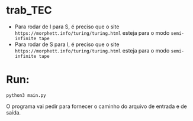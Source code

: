 # trab_TEC

- Para rodar de I para S, é preciso que o site `https://morphett.info/turing/turing.html` esteja para o modo `semi-infinite tape`
- Para rodar de S para I, é preciso que o site `https://morphett.info/turing/turing.html` esteja para o modo `semi-infinite tape`


# Run:

```
python3 main.py
```

O programa vai pedir para fornecer o caminho do arquivo de entrada e de saída.